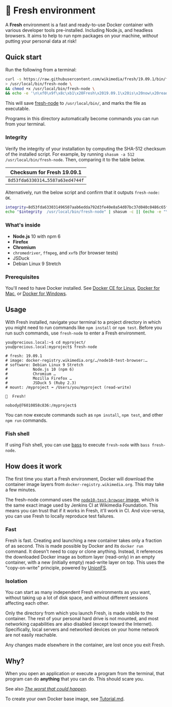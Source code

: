 # 🌱  Fresh environment

A **Fresh** environment is a fast and ready-to-use Docker container with
various developer tools pre-installed. Including Node.js, and headless
browsers. It aims to help to run npm packages on your machine,
_without_ putting your personal data at risk!

## Quick start

Run the following from a terminal:

```sh
curl -s https://raw.githubusercontent.com/wikimedia/fresh/19.09.1/bin/fresh-node10 \
> /usr/local/bin/fresh-node \
&& chmod +x /usr/local/bin/fresh-node \
&& echo -e '\n\xf0\x9f\x8c\xb1\x20Fresh\x2019.09.1\x20is\x20now\x20ready\x21\n'
```

This will save [fresh-node](/bin/fresh-node10) to `/usr/local/bin/`, and marks the file as executable.

Programs in this directory automatically become commands you can run from your terminal.

### Integrity

Verify the integrity of your installation by computing the SHA-512 checksum of the installed script. For example, by running `shasum -a 512 /usr/local/bin/fresh-node`. Then, comparing it to the table below. 

| Checksum for Fresh 19.09.1
|--
| `8d53fda6330314…5587a63ed4744f`

Alternatively, run the below script and confirm that it outputs `fresh-node: OK`.

```sh
integrity=8d53fda633031496507aab6edda792d3fe40e8a54d07bc37d040c0486c65f1f7d372b40d89e6532da5a36725cf6f5e78dd51cc2872423de5a5587a63ed4744ff;
echo "$integrity  /usr/local/bin/fresh-node" | shasum -c || (echo -e "\xe2\x9d\x8c"; exit 1)
```

### What's inside

* **Node.js** 10 with npm 6
* **Firefox**
* **Chromium**
* `chromedriver`, `ffmpeg`, and `xvfb` (for browser tests)
* JSDuck
* Debian Linux 9 Stretch

### Prerequisites

You'll need to have Docker installed. See [Docker CE for Linux](https://docs.docker.com/install/#server), [Docker for Mac](https://hub.docker.com/editions/community/docker-ce-desktop-mac), or [Docker for Windows](https://docs.docker.com/docker-for-windows/install/).

## Usage

With Fresh installed, navigate your terminal to a project directory in which
you might need to run commands like `npm install` or `npm test`.
Before you run such commands, use `fresh-node` to enter a Fresh environment.

```
you@precious.local:~$ cd myproject/
you@precious.local:myproject$ fresh-node

# fresh: 19.09.1
# image: docker-registry.wikimedia.org/…/node10-test-browser:…
# software: Debian Linux 9 Stretch
#           Node.js 10 (npm 6)
#           Chromium …
#           Mozilla Firefox …
#           JSDuck 5 (Ruby 2.3)
# mount: /myproject ➟ /Users/you/myproject (read-write)

🌱  Fresh!

nobody@76010858c836:/myproject$
```

You can now execute commands such as `npm install`, `npm test`, and
other `npm run` commands.

### Fish shell

If using Fish shell, you can use [bass](https://github.com/edc/bass) to execute `fresh-node` with `bass fresh-node`.

## How does it work

The first time you start a Fresh environment, Docker will download the
container image layers from `docker-registry.wikimedia.org`. This may take
a few minutes.

The fresh-node command uses the [`node10-test-browser` image](./Tutorial.md#start-of-content),
which is the same exact image used by Jenkins CI at Wikimedia Foundation.
This means you can trust that if it works in Fresh, it'll work in CI.
And vice-versa, you can use Fresh to locally reproduce test failures.

### Fast

Fresh is fast. Creating and launching a new container takes only a fraction
of as second. This is made possible by Docker and its `docker run` command.
It doesn't need to copy or clone anything. Instead, it references the
downloaded Docker image as bottom layer (read-only) in an empty container,
with a new (initially empty) read-write layer on top. This uses the
"copy-on-write" principle, powered by [UnionFS](https://en.wikipedia.org/wiki/UnionFS).

### Isolation

You can start as many independent Fresh environments as you want,
without taking up a lot of disk space, and without different sessions
affecting each other.

Only the directory from which you launch Fresh, is made visbile to the container.
The rest of your personal hard drive is not mounted, and most networking
capabilities are also disabled (except toward the Internet). Specifically,
local servers and networked devices on your home network are not easily
reachable.

Any changes made elsewhere in the container, are lost once you exit Fresh.

## Why?

When you open an application or execute a program from the terminal,
that program can do **anything** that you can do. This should scare you.

See also _[The worst that could happen](https://medium.com/@timotijhof/how-to-protect-yourself-from-vulnerable-npm-packages-c03f85249651)_.

To create your own Docker base image, see [Tutorial.md](./Tutorial.md).
